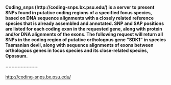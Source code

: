 <h4>Coding_snps (http://coding-snps.bx.psu.edu/) is a server to present SNPs found in putative coding regions of a specified focus species, based on DNA sequence alignments with a closely related reference species that is already assembled and annotated. SNP and SAP positions are listed for each coding exon in the requested gene, along with protein and/or DNA alignments of the exons. The following request will return all SNPs in the coding region of putative orthologous gene "SDK1" in species Tasmanian devil, along with sequence alignments of exons between orthologous genes in focus species and its close-related species, Opossum. </h4>
===========

http://coding-snps.bx.psu.edu/
